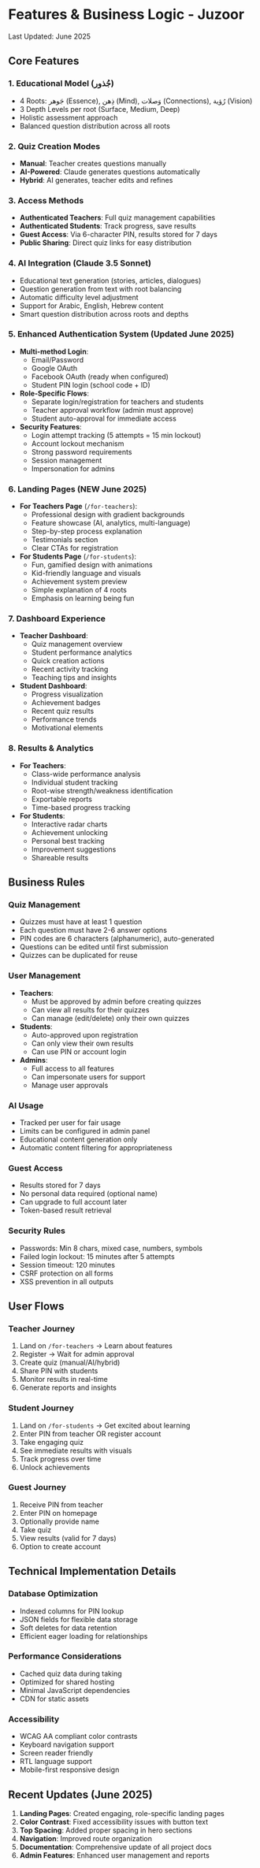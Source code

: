 # Features & Business Logic - Juzoor

Last Updated: June 2025

## Core Features

### 1. Educational Model (جُذور)

-   4 Roots: جَوهر (Essence), ذِهن (Mind), وَصلات (Connections), رُؤية (Vision)
-   3 Depth Levels per root (Surface, Medium, Deep)
-   Holistic assessment approach
-   Balanced question distribution across all roots

### 2. Quiz Creation Modes

-   **Manual**: Teacher creates questions manually
-   **AI-Powered**: Claude generates questions automatically
-   **Hybrid**: AI generates, teacher edits and refines

### 3. Access Methods

-   **Authenticated Teachers**: Full quiz management capabilities
-   **Authenticated Students**: Track progress, save results
-   **Guest Access**: Via 6-character PIN, results stored for 7 days
-   **Public Sharing**: Direct quiz links for easy distribution

### 4. AI Integration (Claude 3.5 Sonnet)

-   Educational text generation (stories, articles, dialogues)
-   Question generation from text with root balancing
-   Automatic difficulty level adjustment
-   Support for Arabic, English, Hebrew content
-   Smart question distribution across roots and depths

### 5. Enhanced Authentication System (Updated June 2025)

-   **Multi-method Login**:
    -   Email/Password
    -   Google OAuth
    -   Facebook OAuth (ready when configured)
    -   Student PIN login (school code + ID)
-   **Role-Specific Flows**:
    -   Separate login/registration for teachers and students
    -   Teacher approval workflow (admin must approve)
    -   Student auto-approval for immediate access
-   **Security Features**:
    -   Login attempt tracking (5 attempts = 15 min lockout)
    -   Account lockout mechanism
    -   Strong password requirements
    -   Session management
    -   Impersonation for admins

### 6. Landing Pages (NEW June 2025)

-   **For Teachers Page** (`/for-teachers`):
    -   Professional design with gradient backgrounds
    -   Feature showcase (AI, analytics, multi-language)
    -   Step-by-step process explanation
    -   Testimonials section
    -   Clear CTAs for registration
-   **For Students Page** (`/for-students`):
    -   Fun, gamified design with animations
    -   Kid-friendly language and visuals
    -   Achievement system preview
    -   Simple explanation of 4 roots
    -   Emphasis on learning being fun

### 7. Dashboard Experience

-   **Teacher Dashboard**:
    -   Quiz management overview
    -   Student performance analytics
    -   Quick creation actions
    -   Recent activity tracking
    -   Teaching tips and insights
-   **Student Dashboard**:
    -   Progress visualization
    -   Achievement badges
    -   Recent quiz results
    -   Performance trends
    -   Motivational elements

### 8. Results & Analytics

-   **For Teachers**:
    -   Class-wide performance analysis
    -   Individual student tracking
    -   Root-wise strength/weakness identification
    -   Exportable reports
    -   Time-based progress tracking
-   **For Students**:
    -   Interactive radar charts
    -   Achievement unlocking
    -   Personal best tracking
    -   Improvement suggestions
    -   Shareable results

## Business Rules

### Quiz Management

-   Quizzes must have at least 1 question
-   Each question must have 2-6 answer options
-   PIN codes are 6 characters (alphanumeric), auto-generated
-   Questions can be edited until first submission
-   Quizzes can be duplicated for reuse

### User Management

-   **Teachers**:
    -   Must be approved by admin before creating quizzes
    -   Can view all results for their quizzes
    -   Can manage (edit/delete) only their own quizzes
-   **Students**:
    -   Auto-approved upon registration
    -   Can only view their own results
    -   Can use PIN or account login
-   **Admins**:
    -   Full access to all features
    -   Can impersonate users for support
    -   Manage user approvals

### AI Usage

-   Tracked per user for fair usage
-   Limits can be configured in admin panel
-   Educational content generation only
-   Automatic content filtering for appropriateness

### Guest Access

-   Results stored for 7 days
-   No personal data required (optional name)
-   Can upgrade to full account later
-   Token-based result retrieval

### Security Rules

-   Passwords: Min 8 chars, mixed case, numbers, symbols
-   Failed login lockout: 15 minutes after 5 attempts
-   Session timeout: 120 minutes
-   CSRF protection on all forms
-   XSS prevention in all outputs

## User Flows

### Teacher Journey

1. Land on `/for-teachers` → Learn about features
2. Register → Wait for admin approval
3. Create quiz (manual/AI/hybrid)
4. Share PIN with students
5. Monitor results in real-time
6. Generate reports and insights

### Student Journey

1. Land on `/for-students` → Get excited about learning
2. Enter PIN from teacher OR register account
3. Take engaging quiz
4. See immediate results with visuals
5. Track progress over time
6. Unlock achievements

### Guest Journey

1. Receive PIN from teacher
2. Enter PIN on homepage
3. Optionally provide name
4. Take quiz
5. View results (valid for 7 days)
6. Option to create account

## Technical Implementation Details

### Database Optimization

-   Indexed columns for PIN lookup
-   JSON fields for flexible data storage
-   Soft deletes for data retention
-   Efficient eager loading for relationships

### Performance Considerations

-   Cached quiz data during taking
-   Optimized for shared hosting
-   Minimal JavaScript dependencies
-   CDN for static assets

### Accessibility

-   WCAG AA compliant color contrasts
-   Keyboard navigation support
-   Screen reader friendly
-   RTL language support
-   Mobile-first responsive design

## Recent Updates (June 2025)

1. **Landing Pages**: Created engaging, role-specific landing pages
2. **Color Contrast**: Fixed accessibility issues with button text
3. **Top Spacing**: Added proper spacing in hero sections
4. **Navigation**: Improved route organization
5. **Documentation**: Comprehensive update of all project docs
6. **Admin Features**: Enhanced user management and reports
